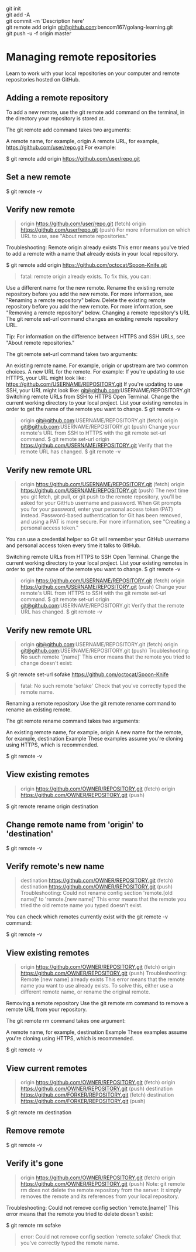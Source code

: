 git init    
git add -A  
git commit -m 'Description here'    
git remote add origin git@github.com:bencom167/golang-learning.git  
git push -u -f origin master

# Managing remote repositories
Learn to work with your local repositories on your computer and remote repositories hosted on GitHub.

## Adding a remote repository
To add a new remote, use the git remote add command on the terminal, in the directory your repository is stored at.

The git remote add command takes two arguments:

A remote name, for example, origin
A remote URL, for example, https://github.com/user/repo.git
For example:

$ git remote add origin https://github.com/user/repo.git
## Set a new remote

$ git remote -v
## Verify new remote
> origin  https://github.com/user/repo.git (fetch)
> origin  https://github.com/user/repo.git (push)
For more information on which URL to use, see "About remote repositories."

Troubleshooting: Remote origin already exists
This error means you've tried to add a remote with a name that already exists in your local repository.

$ git remote add origin https://github.com/octocat/Spoon-Knife.git
> fatal: remote origin already exists.
To fix this, you can:

Use a different name for the new remote.
Rename the existing remote repository before you add the new remote. For more information, see "Renaming a remote repository" below.
Delete the existing remote repository before you add the new remote. For more information, see "Removing a remote repository" below.
Changing a remote repository's URL
The git remote set-url command changes an existing remote repository URL.

Tip: For information on the difference between HTTPS and SSH URLs, see "About remote repositories."

The git remote set-url command takes two arguments:

An existing remote name. For example, origin or upstream are two common choices.
A new URL for the remote. For example:
If you're updating to use HTTPS, your URL might look like:
https://github.com/USERNAME/REPOSITORY.git
If you're updating to use SSH, your URL might look like:
git@github.com:USERNAME/REPOSITORY.git
Switching remote URLs from SSH to HTTPS
Open Terminal.
Change the current working directory to your local project.
List your existing remotes in order to get the name of the remote you want to change.
$ git remote -v
> origin  git@github.com:USERNAME/REPOSITORY.git (fetch)
> origin  git@github.com:USERNAME/REPOSITORY.git (push)
Change your remote's URL from SSH to HTTPS with the git remote set-url command.
$ git remote set-url origin https://github.com/USERNAME/REPOSITORY.git
Verify that the remote URL has changed.
$ git remote -v
## Verify new remote URL
> origin  https://github.com/USERNAME/REPOSITORY.git (fetch)
> origin  https://github.com/USERNAME/REPOSITORY.git (push)
The next time you git fetch, git pull, or git push to the remote repository, you'll be asked for your GitHub username and password. When Git prompts you for your password, enter your personal access token (PAT) instead. Password-based authentication for Git has been removed, and using a PAT is more secure. For more information, see "Creating a personal access token."

You can use a credential helper so Git will remember your GitHub username and personal access token every time it talks to GitHub.

Switching remote URLs from HTTPS to SSH
Open Terminal.
Change the current working directory to your local project.
List your existing remotes in order to get the name of the remote you want to change.
$ git remote -v
> origin  https://github.com/USERNAME/REPOSITORY.git (fetch)
> origin  https://github.com/USERNAME/REPOSITORY.git (push)
Change your remote's URL from HTTPS to SSH with the git remote set-url command.
$ git remote set-url origin git@github.com:USERNAME/REPOSITORY.git
Verify that the remote URL has changed.
$ git remote -v
## Verify new remote URL
> origin  git@github.com:USERNAME/REPOSITORY.git (fetch)
> origin  git@github.com:USERNAME/REPOSITORY.git (push)
Troubleshooting: No such remote '[name]'
This error means that the remote you tried to change doesn't exist:

$ git remote set-url sofake https://github.com/octocat/Spoon-Knife
> fatal: No such remote 'sofake'
Check that you've correctly typed the remote name.

Renaming a remote repository
Use the git remote rename command to rename an existing remote.

The git remote rename command takes two arguments:

An existing remote name, for example, origin
A new name for the remote, for example, destination
Example
These examples assume you're cloning using HTTPS, which is recommended.

$ git remote -v
## View existing remotes
> origin  https://github.com/OWNER/REPOSITORY.git (fetch)
> origin  https://github.com/OWNER/REPOSITORY.git (push)

$ git remote rename origin destination
## Change remote name from 'origin' to 'destination'

$ git remote -v
## Verify remote's new name
> destination  https://github.com/OWNER/REPOSITORY.git (fetch)
> destination  https://github.com/OWNER/REPOSITORY.git (push)
Troubleshooting: Could not rename config section 'remote.[old name]' to 'remote.[new name]'
This error means that the remote you tried the old remote name you typed doesn't exist.

You can check which remotes currently exist with the git remote -v command:

$ git remote -v
## View existing remotes
> origin  https://github.com/OWNER/REPOSITORY.git (fetch)
> origin  https://github.com/OWNER/REPOSITORY.git (push)
Troubleshooting: Remote [new name] already exists
This error means that the remote name you want to use already exists. To solve this, either use a different remote name, or rename the original remote.

Removing a remote repository
Use the git remote rm command to remove a remote URL from your repository.

The git remote rm command takes one argument:

A remote name, for example, destination
Example
These examples assume you're cloning using HTTPS, which is recommended.

$ git remote -v
## View current remotes
> origin  https://github.com/OWNER/REPOSITORY.git (fetch)
> origin  https://github.com/OWNER/REPOSITORY.git (push)
> destination  https://github.com/FORKER/REPOSITORY.git (fetch)
> destination  https://github.com/FORKER/REPOSITORY.git (push)

$ git remote rm destination
## Remove remote
$ git remote -v
## Verify it's gone
> origin  https://github.com/OWNER/REPOSITORY.git (fetch)
> origin  https://github.com/OWNER/REPOSITORY.git (push)
Note: git remote rm does not delete the remote repository from the server. It simply removes the remote and its references from your local repository.

Troubleshooting: Could not remove config section 'remote.[name]'
This error means that the remote you tried to delete doesn't exist:

$ git remote rm sofake
> error: Could not remove config section 'remote.sofake'
Check that you've correctly typed the remote name.